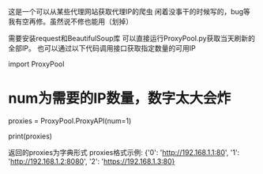 这是一个可以从某些代理网站获取代理IP的爬虫
闲着没事干的时候写的，bug等我有空再修。虽然说不修也能用（划掉）



需要安装request和BeautifulSoup库
可以直接运行ProxyPool.py获取当天刷新的全部IP。
也可以通过以下代码调用接口获取指定数量的可用IP

import ProxyPool
# num为需要的IP数量，数字太大会炸
proxies = ProxyPool.ProxyAPI(num=1)

print(proxies)


返回的proxies为字典形式
proxies格式示例:
{'0': 'http://192.168.1.1:80',
 '1': 'http://192.168.1.2:8080',
 '2': 'https://192.168.1.3:80}